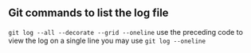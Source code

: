 ## Git commands to list the log file
`git log --all --decorate --grid --oneline` 
 use the preceding code to view the log on a single line
 you may use `git log --oneline`



 